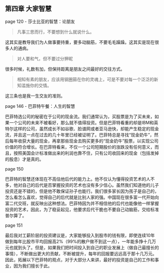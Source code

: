 ## 第四章 大家智慧

page 120 - 莎士比亚的智慧：论朋友

> 凡事三思而行，不要想到什么就说什么。

这其实是教导我们为人做事要持重，要多动脑筋，不要毛毛躁躁。这其实是现在很多人的通病。

> 对人要和气，但不要过分狎昵

很多时候，礼数有加，但保持距离是朋友之间最好的交往方式。

> 相知有素的朋友，应该用钢圈箍在你的灵魂上，可是不要对每一个泛泛的新知滥施你的交情。

这三条也是我一生交友的准则。

page 146 - 巴菲特午餐：人生的智慧

巴菲特选公司的秘密在于公司的现金流。我们通常认为，买股票是为了买未来，如果一个公司的未来不被看好，那么就不值得投资。但是巴菲特看重的却是IBM和英特尔这样的公司，虽然成长不如谷歌、脸谱网或者亚马逊快，却能产生稳定的现金流，并且这一点在过去的几十年里已经被证明了。巴菲特总是寻找“现金奶牛”，然后每年收获大量的现金，再拿那些现金去购买更多的“现金奶牛”股票，以实现公司价值的符合增长。在巴菲特看来，不仅一个公司短期股价的涨跌没有任何意义，而且，按照美国会计标准做出来的利润也靠不住，只有公司收回来的现金（包括发掉的股息）才是真的。

page 150

巴菲特的智慧还体现在不高估他后代的能力上。他不仅认为懂得投资艺术的人不多，他对自己的后代是否掌握投资的艺术也没有多少信心。虽然我们知道他的儿子投资还是不错的，但是他不敢保证孙子也能行。我们很多家长因为孩子是自己的，怎么看怎么喜欢，觉得自己的后代就是比别人家的强。中国现在很多富一代开始向富二代交班，就反映出这种想法。巴菲特因为并不相信他的后代也能像他一样掌握投资的艺术，因此，为了稳妥起见，他要求后代干脆也不要自己动脑筋，交给标准普尔算了。

page 151

最后我对工薪阶层的投资建议是，大家能够投入到股市的钱有限，即使连续10年做到每年比股市平均回报高2%（99%的散户做不到这一点），一年能多挣十几万元也就到头了。但是，如果我们把时间投入到自己的职业发展上（做自己最擅长的事情），不断做出更大的贡献，不断被提升，每年的回报要远远高于那十几万元。因此，拓展以下巴菲特的观点，对于大部分人来讲，最好的投资是自己的工作和事业，因为我们擅长于此。
